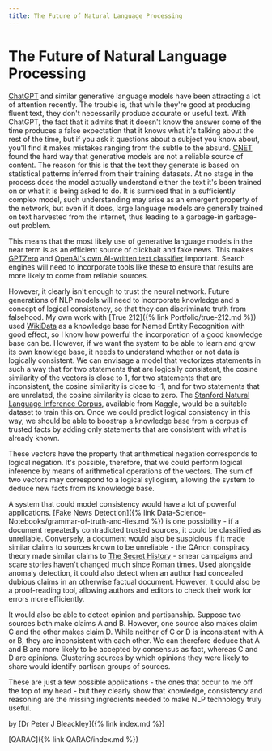 ```yaml
---
title: The Future of Natural Language Processing
---
```


# The Future of Natural Language Processing

[ChatGPT](https://openai.com/blog/chatgpt/) and similar generative language models have been attracting a lot of attention recently. The trouble is, that while they're good at producing fluent text, they don't necessarily produce accurate or useful text. With ChatGPT, the fact that it admits that it doesn't know the answer some of the time produces a false expectation that it knows what it's talking about the rest of the time, but if you ask it questions about a subject you know about, you'll find it makes mistakes ranging from the subtle to the absurd. [CNET](https://www.engadget.com/cnet-reviewing-ai-written-articles-serious-errors-113041405.html) found the hard way that generative models are not a reliable source of content. The reason for this is that the text they generate is based on statistical patterns inferred from their training datasets. At no stage in the process does the model actually understand either the text it's been trained on or what it is being asked to do. It is surmised that in a sufficiently complex model, such understanding may arise as an emergent property of the network, but even if it does, large language models are generally trained on text harvested from the internet, thus leading to a garbage-in garbage-out problem.

This means that the most likely use of generative language models in the near term is as an efficient source of clickbait and fake news. This makes [GPTZero](https://dev.to/fannieailiverse/open-sourced-gptzero-3kik) and [OpenAI's own AI-written text classifier](https://openai.com/blog/new-ai-classifier-for-indicating-ai-written-text/) important. Search engines will need to incorporate tools like these to ensure that results are more likely to come from reliable sources.

However, it clearly isn't enough to trust the neural network. Future generations of NLP models will need to incorporate knowledge and a concept of logical consistency, so that they can discriminate truth from falsehood. My own work with [True 212]({% link Portfolio/true-212.md %}) used [WikiData](https://www.wikidata.org/) as a knowledge base for Named Entity Recognition with good effect, so I know how powerful the incorporation of a good knowledge base can be. However, if we want the system to be able to learn and grow its own knowlege base, it needs to understand whether or not data is logically consistent. We can envisage a model that vectorizes statements in such a way that for two statements that are logically consistent, the cosine similarity of the vectors is close to 1, for two statements that are inconsistent, the cosine similarity is close to -1, and for two statements that are unrelated, the cosine similarity is close to zero. The [Stanford Natural Language Inference Corpus](https://www.kaggle.com/datasets/stanfordu/stanford-natural-language-inference-corpus), available from Kaggle, would be a suitable dataset to train this on. Once we could predict logical consistency in this way, we should be able to boostrap a knowledge base from a corpus of trusted facts by adding only statements that are consistent with what is already known.

These vectors have the property that arithmetical negation corresponds to logical negation. It's possible, therefore, that we could perform logical inference by means of arithmetical operations of the vectors. The sum of two vectors may correspond to a logical syllogism, allowing the system to deduce new facts from its knowledge base.

A system that could model consistency would have a lot of powerful applications. [Fake News Detection]({% link Data-Science-Notebooks/grammar-of-truth-and-lies.md %}) is one possibility - if a document repeatedly contradicted trusted sources, it could be classified as unreliable. Conversely, a document would also be suspicious if it made similar claims to sources known to be unreliable - the QAnon conspiracy theory made similar claims to [The Secret History](https://sourcebooks.fordham.edu/basis/procop-anec.asp) - smear campaigns and scare stories haven't changed much since Roman times. Used alongside anomaly detection, it could also detect when an author had concealed dubious claims in an otherwise factual document. However, it could also be a proof-reading tool, allowing authors and editors to check their work for errors more efficiently.

It would also be able to detect opinion and partisanship. Suppose two sources both make claims A and B. However, one source also makes claim C and the other makes claim D. While neither of C or D is inconsistent with A or B, they are inconsistent with each other. We can therefore deduce that A and B are more likely to be accepted by consensus as fact, whereas C and D are opinions. Clustering sources by which opinions they were likely to share would identify partisan groups of sources.

These are just a few possible applications - the ones that occur to me off the top of my head - but they clearly show that knowledge, consistency and reasoning are the missing ingredients needed to make NLP technology truly useful.

by [Dr Peter J Bleackley]({% link index.md %})

[QARAC]({% link QARAC/index.md %})

